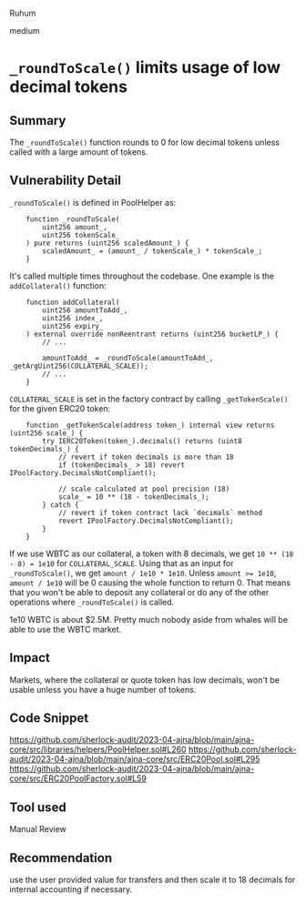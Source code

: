 Ruhum

medium

# `_roundToScale()` limits usage of low decimal tokens

## Summary
The `_roundToScale()` function rounds to 0 for low decimal tokens unless called with a large amount of tokens.

## Vulnerability Detail
`_roundToScale()` is defined in PoolHelper as:

```sol
    function _roundToScale(
        uint256 amount_,
        uint256 tokenScale_
    ) pure returns (uint256 scaledAmount_) {
        scaledAmount_ = (amount_ / tokenScale_) * tokenScale_;
    }
```

It's called multiple times throughout the codebase. One example is the `addCollateral()` function:
```sol
    function addCollateral(
        uint256 amountToAdd_,
        uint256 index_,
        uint256 expiry_
    ) external override nonReentrant returns (uint256 bucketLP_) {
        // ...

        amountToAdd_ = _roundToScale(amountToAdd_, _getArgUint256(COLLATERAL_SCALE));
        // ...
    }
```

`COLLATERAL_SCALE` is set in the factory contract by calling `_getTokenScale()` for the given ERC20 token:

```sol
    function _getTokenScale(address token_) internal view returns (uint256 scale_) {
        try IERC20Token(token_).decimals() returns (uint8 tokenDecimals_) {
            // revert if token decimals is more than 18
            if (tokenDecimals_ > 18) revert IPoolFactory.DecimalsNotCompliant();

            // scale calculated at pool precision (18)
            scale_ = 10 ** (18 - tokenDecimals_);
        } catch {
            // revert if token contract lack `decimals` method
            revert IPoolFactory.DecimalsNotCompliant();
        }
    }
```

If we use WBTC as our collateral, a token with 8 decimals, we get `10 ** (18 - 8) = 1e10` for `COLLATERAL_SCALE`. Using that as an input for `_roundToScale()`, we get `amount / 1e10 * 1e10`. Unless `amount >= 1e10`, `amount / 1e10` will be 0 causing the whole function to return 0. That means that you won't be able to deposit any collateral or do any of the other operations where `_roundToScale()` is called.

1e10 WBTC is about $2.5M. Pretty much nobody aside from whales will be able to use the WBTC market.

## Impact
Markets, where the collateral or quote token has low decimals, won't be usable unless you have a huge number of tokens.

## Code Snippet
https://github.com/sherlock-audit/2023-04-ajna/blob/main/ajna-core/src/libraries/helpers/PoolHelper.sol#L260
https://github.com/sherlock-audit/2023-04-ajna/blob/main/ajna-core/src/ERC20Pool.sol#L295
https://github.com/sherlock-audit/2023-04-ajna/blob/main/ajna-core/src/ERC20PoolFactory.sol#L59
## Tool used

Manual Review

## Recommendation
use the user provided value for transfers and then scale it to 18 decimals for internal accounting if necessary.